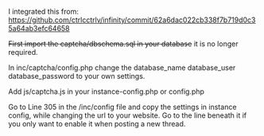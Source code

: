 I integrated this from: https://github.com/ctrlcctrlv/infinity/commit/62a6dac022cb338f7b719d0c35a64ab3efc64658

<strike>First import the captcha/dbschema.sql in your database</strike> it is no longer required.

In inc/captcha/config.php change the database_name database_user database_password to your own settings.

Add js/captcha.js in your instance-config.php or config.php 

Go to Line 305 in the /inc/config file and copy the settings in instance config, while changing the url to your website.
Go to the line beneath it if you only want to enable it when posting a new thread.
